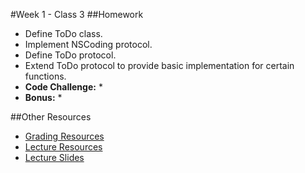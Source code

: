 #Week 1 - Class 3
##Homework
* Define ToDo class.
* Implement NSCoding protocol.
* Define ToDo protocol.
* Extend ToDo protocol to provide basic implementation for certain functions.
* **Code Challenge:**
  *
* **Bonus:**
  *

##Other Resources
* [Grading Resources](Resources/)
* [Lecture Resources](lecture/)
* [Lecture Slides](https://www.icloud.com/keynote/000DEWnsFJTOqf-2h9R-4CNoQ#Week1_Day3)